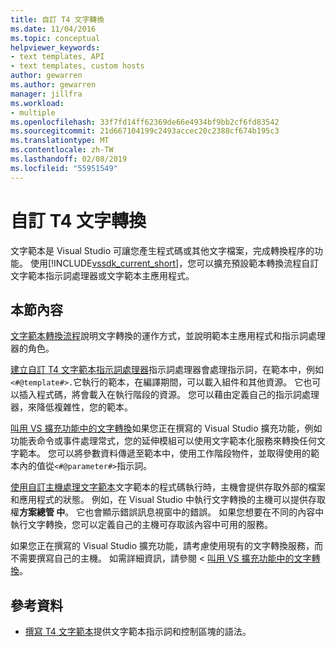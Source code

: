 ```yaml
---
title: 自訂 T4 文字轉換
ms.date: 11/04/2016
ms.topic: conceptual
helpviewer_keywords:
- text templates, API
- text templates, custom hosts
author: gewarren
ms.author: gewarren
manager: jillfra
ms.workload:
- multiple
ms.openlocfilehash: 33f7fd14ff62369de66e4934bf9bb2cf6fd83542
ms.sourcegitcommit: 21d667104199c2493accec20c2388cf674b195c3
ms.translationtype: MT
ms.contentlocale: zh-TW
ms.lasthandoff: 02/08/2019
ms.locfileid: "55951549"
---
```

# <a name="customize-t4-text-transformation"></a>自訂 T4 文字轉換

文字範本是 Visual Studio 可讓您產生程式碼或其他文字檔案，完成轉換程序的功能。 使用[!INCLUDE[vssdk_current_short](../modeling/includes/vssdk_current_short_md.md)]，您可以擴充預設範本轉換流程自訂文字範本指示詞處理器或文字範本主應用程式。

## <a name="in-this-section"></a>本節內容

 [文字範本轉換流程](../modeling/the-text-template-transformation-process.md)說明文字轉換的運作方式，並說明範本主應用程式和指示詞處理器的角色。

 [建立自訂 T4 文字範本指示詞處理器](../modeling/creating-custom-t4-text-template-directive-processors.md)指示詞處理器會處理指示詞，在範本中，例如`<#@template#>.`它執行的範本，在編譯期間，可以載入組件和其他資源。 它也可以插入程式碼，將會載入在執行階段的資源。 您可以藉由定義自己的指示詞處理器，來降低複雜性，您的範本。

 [叫用 VS 擴充功能中的文字轉換](../modeling/invoking-text-transformation-in-a-vs-extension.md)如果您正在撰寫的 Visual Studio 擴充功能，例如功能表命令或事件處理常式，您的延伸模組可以使用文字範本化服務來轉換任何文字範本。 您可以將參數資料傳遞至範本中，使用工作階段物件，並取得使用的範本內的值從`<#@parameter#>`指示詞。

 [使用自訂主機處理文字範本](../modeling/processing-text-templates-by-using-a-custom-host.md)文字範本的程式碼執行時，主機會提供存取外部的檔案和應用程式的狀態。 例如，在 Visual Studio 中執行文字轉換的主機可以提供存取權**方案總管 中**。 它也會顯示錯誤訊息視窗中的錯誤。 如果您想要在不同的內容中執行文字轉換，您可以定義自己的主機可存取該內容中可用的服務。

 如果您正在撰寫的 Visual Studio 擴充功能，請考慮使用現有的文字轉換服務，而不需要撰寫自己的主機。 如需詳細資訊，請參閱 <<c0> [ 叫用 VS 擴充功能中的文字轉換](../modeling/invoking-text-transformation-in-a-vs-extension.md)。

## <a name="reference"></a>參考資料

- [撰寫 T4 文字範本](../modeling/writing-a-t4-text-template.md)提供文字範本指示詞和控制區塊的語法。